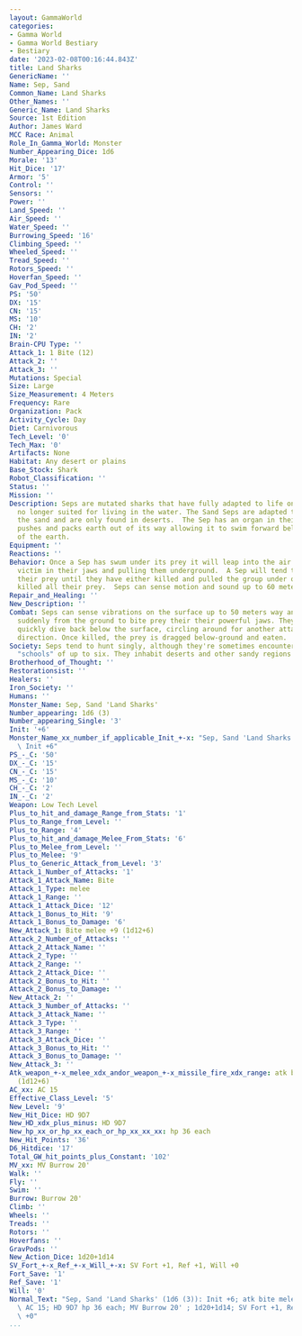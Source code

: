 ```yaml
---
layout: GammaWorld
categories:
- Gamma World
- Gamma World Bestiary
- Bestiary
date: '2023-02-08T00:16:44.843Z'
title: Land Sharks
GenericName: ''
Name: Sep, Sand
Common_Name: Land Sharks
Other_Names: ''
Generic_Name: Land Sharks
Source: 1st Edition
Author: James Ward
MCC Race: Animal
Role_In_Gamma_World: Monster
Number_Appearing_Dice: 1d6
Morale: '13'
Hit_Dice: '17'
Armor: '5'
Control: ''
Sensors: ''
Power: ''
Land_Speed: ''
Air_Speed: ''
Water_Speed: ''
Burrowing_Speed: '16'
Climbing_Speed: ''
Wheeled_Speed: ''
Tread_Speed: ''
Rotors_Speed: ''
Hoverfan_Speed: ''
Gav_Pod_Speed: ''
PS: '50'
DX: '15'
CN: '15'
MS: '10'
CH: '2'
IN: '2'
Brain-CPU Type: ''
Attack_1: 1 Bite (12)
Attack_2: ''
Attack_3: ''
Mutations: Special
Size: Large
Size_Measurement: 4 Meters
Frequency: Rare
Organization: Pack
Activity_Cycle: Day
Diet: Carnivorous
Tech_Level: '0'
Tech_Max: '0'
Artifacts: None
Habitat: Any desert or plains
Base_Stock: Shark
Robot_Classification: ''
Status: ''
Mission: ''
Description: Seps are mutated sharks that have fully adapted to life on land and are
  no longer suited for living in the water. The Sand Seps are adapted to living in
  the sand and are only found in deserts.  The Sep has an organ in their brains that
  pushes and packs earth out of its way allowing it to swim forward below the surface
  of the earth.
Equipment: ''
Reactions: ''
Behavior: Once a Sep has swum under its prey it will leap into the air snapping their
  victim in their jaws and pulling them underground.  A Sep will tend to strafe a
  their prey until they have either killed and pulled the group under or they have
  killed all their prey.  Seps can sense motion and sound up to 60 meters away.
Repair_and_Healing: ''
New_Description: ''
Combat: Seps can sense vibrations on the surface up to 50 meters way and usually spring
  suddenly from the ground to bite prey their their powerful jaws. They can just as
  quickly dive back below the surface, circling around for another attack from a different
  direction. Once killed, the prey is dragged below-ground and eaten.
Society: Seps tend to hunt singly, although they're sometimes encountered in small
  "schools" of up to six. They inhabit deserts and other sandy regions.
Brotherhood_of_Thought: ''
Restorationsist: ''
Healers: ''
Iron_Society: ''
Humans: ''
Monster_Name: Sep, Sand 'Land Sharks'
Number_appearing: 1d6 (3)
Number_appearing_Single: '3'
Init: '+6'
Monster_Name_xx_number_if_applicable_Init_+-x: "Sep, Sand 'Land Sharks' (1d6 (3)):\
  \ Init +6"
PS_-_C: '50'
DX_-_C: '15'
CN_-_C: '15'
MS_-_C: '10'
CH_-_C: '2'
IN_-_C: '2'
Weapon: Low Tech Level
Plus_to_hit_and_damage_Range_from_Stats: '1'
Plus_to_Range_from_Level: ''
Plus_to_Range: '4'
Plus_to_hit_and_damage_Melee_From_Stats: '6'
Plus_to_Melee_from_Level: ''
Plus_to_Melee: '9'
Plus_to_Generic_Attack_from_Level: '3'
Attack_1_Number_of_Attacks: '1'
Attack_1_Attack_Name: Bite
Attack_1_Type: melee
Attack_1_Range: ''
Attack_1_Attack_Dice: '12'
Attack_1_Bonus_to_Hit: '9'
Attack_1_Bonus_to_Damage: '6'
New_Attack_1: Bite melee +9 (1d12+6)
Attack_2_Number_of_Attacks: ''
Attack_2_Attack_Name: ''
Attack_2_Type: ''
Attack_2_Range: ''
Attack_2_Attack_Dice: ''
Attack_2_Bonus_to_Hit: ''
Attack_2_Bonus_to_Damage: ''
New_Attack_2: ''
Attack_3_Number_of_Attacks: ''
Attack_3_Attack_Name: ''
Attack_3_Type: ''
Attack_3_Range: ''
Attack_3_Attack_Dice: ''
Attack_3_Bonus_to_Hit: ''
Attack_3_Bonus_to_Damage: ''
New_Attack_3: ''
Atk_weapon_+-x_melee_xdx_andor_weapon_+-x_missile_fire_xdx_range: atk bite melee +9
  (1d12+6)
AC_xx: AC 15
Effective_Class_Level: '5'
New_Level: '9'
New_Hit_Dice: HD 9D7
New_HD_xdx_plus_minus: HD 9D7
New_hp_xx_or_hp_xx_each_or_hp_xx_xx_xx: hp 36 each
New_Hit_Points: '36'
D6_Hitdice: '17'
Total_GW_hit_points_plus_Constant: '102'
MV_xx: MV Burrow 20'
Walk: ''
Fly: ''
Swim: ''
Burrow: Burrow 20'
Climb: ''
Wheels: ''
Treads: ''
Rotors: ''
Hoverfans: ''
GravPods: ''
New_Action_Dice: 1d20+1d14
SV_Fort_+-x_Ref_+-x_Will_+-x: SV Fort +1, Ref +1, Will +0
Fort_Save: '1'
Ref_Save: '1'
Will: '0'
Normal_Text: "Sep, Sand 'Land Sharks' (1d6 (3)): Init +6; atk bite melee +9 (1d12+6);\
  \ AC 15; HD 9D7 hp 36 each; MV Burrow 20' ; 1d20+1d14; SV Fort +1, Ref +1, Will\
  \ +0"
...
```

